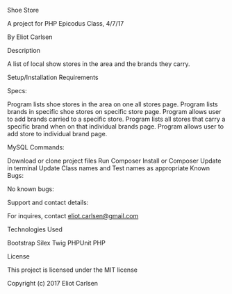 Shoe Store

A project for PHP Epicodus Class, 4/7/17

By Eliot Carlsen

Description

A list of local show stores in the area and the brands they carry.

Setup/Installation Requirements

Specs:

Program lists shoe stores in the area on one all stores page.
Program lists brands in specific shoe stores on specific store page.
Program allows user to add brands carried to a specific store.
Program lists all stores that carry a specific brand when on that individual brands page.
Program allows user to add store to individual brand page.


MySQL Commands:

Download or clone project files
Run Composer Install or Composer Update in terminal
Update Class names and Test names as appropriate
Known Bugs:

No known bugs:

Support and contact details:

For inquires, contact eliot.carlsen@gmail.com

Technologies Used

Bootstrap
Silex
Twig
PHPUnit
PHP

License

This project is licensed under the MIT license

Copyright (c) 2017 Eliot Carlsen
